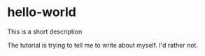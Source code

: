 # hello-world
This is a short description

The tutorial is trying to tell me to write about myself. I'd rather not.
